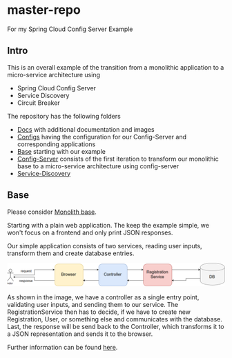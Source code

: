 # master-repo
For my Spring Cloud Config Server Example

## Intro
This is an overall example of the transition from a monolithic application to a micro-service architecture using 
* Spring Cloud Config Server
* Service Discovery
* Circuit Breaker

The repository has the following folders
* [Docs](/docs) with additional documentation and images
* [Configs](/configs) having the configuration for our Config-Server and corresponding applications
* [Base](/00-base) starting with our example
* [Config-Server](/01-config-server) consists of the first iteration to transform our monolithic base to a micro-service architecture using config-server
* [Service-Discovery]((/02-service-discovery))

## Base
Please consider [Monolith base](/00-base).

Starting with a plain web application. The keep the example simple, we won't focus on a frontend and only print JSON responses. 

Our simple application consists of two services, reading user inputs, transform them and create database entries.

![Monolithic architecture overview](docs/images/Monolithic%20Architecture.png "Architecture Overview")

As shown in the image, we have a controller as a single entry point, validating user inputs, and sending them to our service. The RegistrationService then has to decide, if we have to create new Registration, User, or something else and communicates with the database. 
Last, the response will be send back to the Controller, which transforms it to a JSON representation and sends it to the browser.

Further information can be found [here](/00-base/registration-monolith/README.md).


